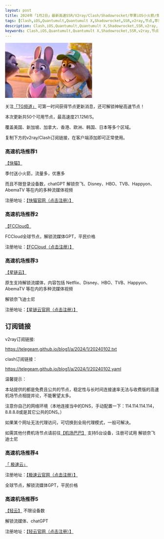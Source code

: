 ```yaml
---
layout: post
title: 2024年「1月2日」最新高速SSR/V2ray/Clash/Shadowrocket/苹果iOS小火箭/免费节点订阅链接
tags: [Clash,iOS,Quantumult,Quantumult X,Shadowrocket,SSR,v2ray,节点,苹果,小火箭,订阅链,高速免费节点,V2ray,clash,ss,ssr,trojan,vmess,免费节点,]
description: Clash,iOS,Quantumult,Quantumult X,Shadowrocket,SSR,v2ray,
keywords: Clash,iOS,Quantumult,Quantumult X,Shadowrocket,SSR,v2ray,节点,苹果,订阅链接,高速机场推荐 
---
```

![img](/images/a.jpg)

关注[「TG频道」](https://t.me/+Nz3-ybO4nwMzMDU1) 可第一时间获得节点更新消息，还可解锁神秘高速节点！

本次更新共50个可用节点，最高速度21.12M/S。

覆盖美国、新加坡、加拿大、香港、欧洲、韩国、日本等多个区域。

复制下方的v2ray/Clash订阅链接，在客户端添加即可正常使用。

 ### 高速机场推荐1

[【快猫】](https://kuaimao.io/#/register?code=TTaIXhNs)

季付送小火箭，流量多，优惠多

而且不限登录设备数，chatGPT 解锁奈飞、Disney、HBO、TVB、Happyon、AbemaTV 等在内的多种流媒体视频

注册地址：[【快猫官网（点击注册）】](https://kuaimao.io/#/register?code=TTaIXhNs)

###  高速机场推荐2

[【FCCloud】](https://www.fastconnectcloud1.com/#/register?code=qGNvJ8Oy)

FCCloud全球节点，解锁流媒体GPT，平民价格

注册地址：[【FCCloud（点击注册）】](https://www.fastconnectcloud1.com/#/register?code=qGNvJ8Oy)

###  高速机场推荐3 

 [【星链云】](https://www.fastconnectcloud1.com/#/register?code=qGNvJ8Oy)

原生支持解锁流媒体，内容包括 Netflix、Disney、HBO、TVB、Happyon、AbemaTV 等在内的多种流媒体视频

解锁奈飞迪士尼

注册地址：[【星链云官网（点击注册）】](https://www.fastconnectcloud1.com/#/register?code=qGNvJ8Oy)

##  订阅链接

v2ray订阅链接:

https://telegeam.github.io/blog1/a/2024/1/20240102.txt

clash订阅链接：

https://telegeam.github.io/blog1/a/2024/1/20240102.yaml

温馨提示：

本站提供的都是免费且公共的节点，稳定性与长时间连接速率无法与收费版的高速机场节点相提并论，不能奢望太多。

注意你自己的网络环境（本地连接当中的DNS，手动配置一下：114.114.114.114，8.8.8.8或是其它公共的DNS。）

如果某个网址无法代理访问，可切换到全局代理模式，一般可解决。

如需其他付费机场节点请前往[【机场巴巴】](https://www.ckcloud.xyz/#/register?code=wClxVeoq)
支持5台设备，注册可试用
解锁奈飞迪士尼

###  高速机场推荐4 

[「 极速云」](https://412.jsy.lol/#/register?code=uDjEZfAr)

注册地址：[【极速云官网（点击注册）】](https://412.jsy.lol/#/register?code=uDjEZfAr)

全球节点，解锁流媒体GPT，平民价格

###  高速机场推荐5 

[【轻云】](https://qingyun.world/#/register?code=C5zOLvph)
不限设备数

解锁流媒体、chatGPT

注册地址：[【轻云官网（点击注册）】](https://qingyun.world/#/register?code=C5zOLvph)

